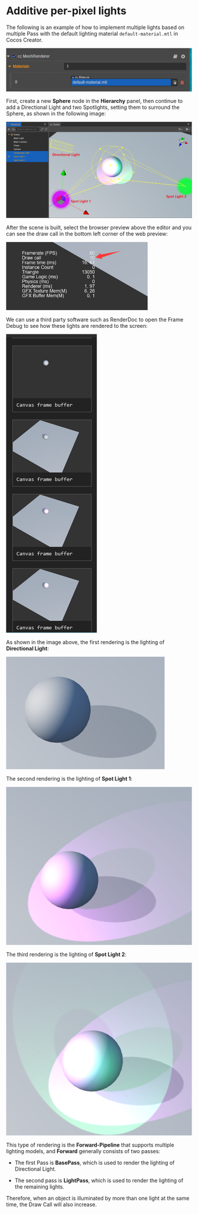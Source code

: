 # Additive per-pixel lights

The following is an example of how to implement multiple lights based on multiple Pass with the default lighting material `default-material.mtl` in Cocos Creator.

![default-material](default-material.png)

First, create a new **Sphere** node in the **Hierarchy** panel, then continue to add a Directional Light and two Spotlights, setting them to surround the Sphere, as shown in the following image:

![using Light](usingLight.png)

After the scene is built, select the browser preview above the editor and you can see the draw call in the bottom left corner of the web preview:

![Draw Call](drawCall.png)

We can use a third party software such as RenderDoc to open the Frame Debug to see how these lights are rendered to the screen:

![Frame Debug](debug.png)

As shown in the image above, the first rendering is the lighting of **Directional Light**:

![main light pass](pass1.png)

The second rendering is the lighting of **Spot Light 1**:

![ForwardAdd pass](pass2.png)

The third rendering is the lighting of **Spot Light 2**:

![ForwardAdd pass](pass3.png)

This type of rendering is the **Forward-Pipeline** that supports multiple lighting models, and **Forward** generally consists of two passes:

- The first Pass is **BasePass**, which is used to render the lighting of Directional Light.

- The second pass is **LightPass**, which is used to render the lighting of the remaining lights.

Therefore, when an object is illuminated by more than one light at the same time, the Draw Call will also increase.
